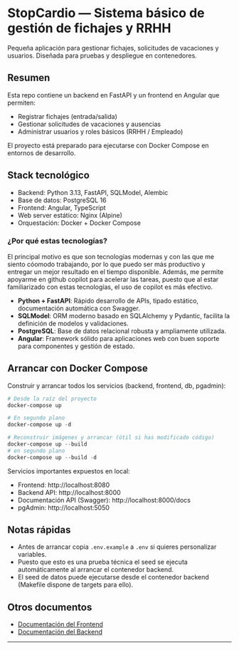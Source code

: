 # StopCardio — Sistema básico de gestión de fichajes y RRHH

Pequeña aplicación para gestionar fichajes, solicitudes de vacaciones y usuarios. Diseñada para pruebas y despliegue en contenedores.

## Resumen

Esta repo contiene un backend en FastAPI y un frontend en Angular que permiten:
- Registrar fichajes (entrada/salida)
- Gestionar solicitudes de vacaciones y ausencias
- Administrar usuarios y roles básicos (RRHH / Empleado)

El proyecto está preparado para ejecutarse con Docker Compose en entornos de desarrollo.

## Stack tecnológico

- Backend: Python 3.13, FastAPI, SQLModel, Alembic
- Base de datos: PostgreSQL 16
- Frontend: Angular, TypeScript
- Web server estático: Nginx (Alpine)
- Orquestación: Docker + Docker Compose

### ¿Por qué estas tecnologías?

El principal motivo es que son tecnologías modernas y con las que me siento cóomodo trabajando, por lo que puedo ser más productivo y entregar un mejor resultado en el tiempo disponible. Además, me permite apoyarme en github copilot para acelerar las tareas, puesto que al estar familiarizado con estas tecnologías, el uso de copilot es más efectivo.

- **Python + FastAPI**: Rápido desarrollo de APIs, tipado estático, documentación automática con Swagger.
- **SQLModel**: ORM moderno basado en SQLAlchemy y Pydantic, facilita la definición de modelos y validaciones.
- **PostgreSQL**: Base de datos relacional robusta y ampliamente utilizada.
- **Angular**: Framework sólido para aplicaciones web con buen soporte para componentes y gestión de estado.

## Arrancar con Docker Compose

Construir y arrancar todos los servicios (backend, frontend, db, pgadmin):

```powershell
# Desde la raíz del proyecto
docker-compose up

# En segundo plano
docker-compose up -d

# Reconstruir imágenes y arrancar (útil si has modificado código)
docker-compose up --build
# en segundo plano
docker-compose up --build -d
```

Servicios importantes expuestos en local:

- Frontend: http://localhost:8080
- Backend API: http://localhost:8000
- Documentación API (Swagger): http://localhost:8000/docs
- pgAdmin: http://localhost:5050

## Notas rápidas

- Antes de arrancar copia `.env.example` a `.env` si quieres personalizar variables.
- Puesto que esto es una prueba técnica el seed se ejecuta automáticamente al arrancar el contenedor backend.
- El seed de datos puede ejecutarse desde el contenedor backend (Makefile dispone de targets para ello).

## Otros documentos

- [Documentación del Frontend](frontend/README.md)
- [Documentación del Backend](backend/README.md)

---
 